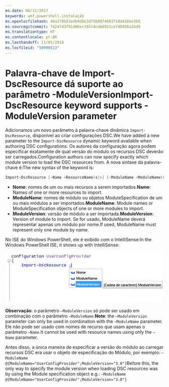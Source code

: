 ```yaml
---
ms.date: 06/12/2017
keywords: wmf,powershell,instalação
ms.openlocfilehash: 46a278b83edb9d8e3d75b0874603710d416be3b5
ms.sourcegitcommit: f4247d3f91d06ec392c4cd66921ce7d0456a2bd9
ms.translationtype: HT
ms.contentlocale: pt-BR
ms.lasthandoff: 11/05/2018
ms.locfileid: "50998513"
---
```

# <a name="import-dscresource-keyword-supports--moduleversion-parameter"></a><span data-ttu-id="b04e9-102">Palavra-chave de Import-DscResource dá suporte ao parâmetro -ModuleVersion</span><span class="sxs-lookup"><span data-stu-id="b04e9-102">Import-DscResource keyword supports -ModuleVersion parameter</span></span>

<span data-ttu-id="b04e9-103">Adicionamos um novo parâmetro à palavra-chave dinâmica `Import-DscResource`, disponível ao criar configurações DSC.</span><span class="sxs-lookup"><span data-stu-id="b04e9-103">We have added a new parameter to the `Import-DscResource` dynamic keyword available when authoring DSC configurations.</span></span> <span data-ttu-id="b04e9-104">Os autores da configuração agora podem especificar exatamente de qual versão do módulo os recursos DSC deverão ser carregados.</span><span class="sxs-lookup"><span data-stu-id="b04e9-104">Configuration authors can now specify exactly which module version to load the DSC resources from.</span></span> <span data-ttu-id="b04e9-105">A nova sintaxe da palavra-chave é:</span><span class="sxs-lookup"><span data-stu-id="b04e9-105">The new syntax of the keyword is:</span></span>

```powershell
Import-DscResource [-Name <ResourceName(s)>] [-ModuleName <ModuleName(s)>] [-ModuleVersion <ModuleVersion>]
```

* <span data-ttu-id="b04e9-106">**Nome**: nomes de um ou mais recursos a serem importados.</span><span class="sxs-lookup"><span data-stu-id="b04e9-106">**Name**: Names of one or more resources to import.</span></span>
* <span data-ttu-id="b04e9-107">**ModuleName**: nomes de módulo ou objetos ModuleSpecification de um ou mais módulos a ser importados.</span><span class="sxs-lookup"><span data-stu-id="b04e9-107">**ModuleName**: Module names or ModuleSpecification objects of one or more modules to import.</span></span>
* <span data-ttu-id="b04e9-108">**ModuleVersion**: versão de módulo a ser importada.</span><span class="sxs-lookup"><span data-stu-id="b04e9-108">**ModuleVersion**: Version of module to import.</span></span> <span data-ttu-id="b04e9-109">Se for usado, ModuleName deverá representar apenas um módulo por nome.</span><span class="sxs-lookup"><span data-stu-id="b04e9-109">If used, ModuleName must represent only one module by name.</span></span>

<span data-ttu-id="b04e9-110">No ISE do Windows PowerShell, ele é exibido com o IntelliSense:</span><span class="sxs-lookup"><span data-stu-id="b04e9-110">In the Windows PowerShell ISE, it shows up with IntelliSense:</span></span>

![](../images/Import-DscResource-Modversion.jpg)

<span data-ttu-id="b04e9-111">**Observação**: o parâmetro `–ModuleVersion` só pode ser usado em combinação com o parâmetro `–ModuleName`.</span><span class="sxs-lookup"><span data-stu-id="b04e9-111">**Note**: the `–ModuleVersion` parameter can only be used in combination with the `–ModuleName` parameter.</span></span> <span data-ttu-id="b04e9-112">Ele não pode ser usado com nomes de recurso que usam apenas o parâmetro `–Name`.</span><span class="sxs-lookup"><span data-stu-id="b04e9-112">It cannot be used with resource names using only the `–Name` parameter.</span></span>

<span data-ttu-id="b04e9-113">Antes disso, a única maneira de especificar a versão do módulo ao carregar recursos DSC era usar o objeto de especificação do Módulo, por exemplo: `–ModuleName @{ModuleName="UserConfigProvider";ModuleVersion="3.0"}`</span><span class="sxs-lookup"><span data-stu-id="b04e9-113">Before this, the only way to specify the module version when loading DSC resources was by using the Module specification object e.g.: `–ModuleName @{ModuleName="UserConfigProvider";ModuleVersion="3.0"}`</span></span>
